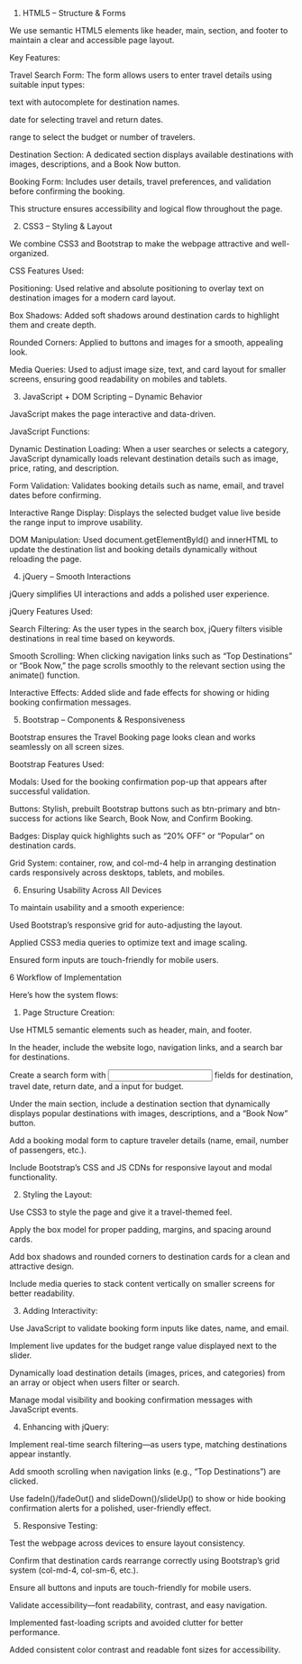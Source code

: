 1. HTML5 – Structure & Forms

We use semantic HTML5 elements like header, main, section, and footer to maintain a clear and accessible page layout.

Key Features:

Travel Search Form: The form allows users to enter travel details using suitable input types:

text with autocomplete for destination names.

date for selecting travel and return dates.

range to select the budget or number of travelers.

Destination Section: A dedicated section displays available destinations with images, descriptions, and a Book Now button.

Booking Form: Includes user details, travel preferences, and validation before confirming the booking.

This structure ensures accessibility and logical flow throughout the page.

2. CSS3 – Styling & Layout

We combine CSS3 and Bootstrap to make the webpage attractive and well-organized.

CSS Features Used:

Positioning: Used relative and absolute positioning to overlay text on destination images for a modern card layout.

Box Shadows: Added soft shadows around destination cards to highlight them and create depth.

Rounded Corners: Applied to buttons and images for a smooth, appealing look.

Media Queries: Used to adjust image size, text, and card layout for smaller screens, ensuring good readability on mobiles and tablets.

3. JavaScript + DOM Scripting – Dynamic Behavior

JavaScript makes the page interactive and data-driven.

JavaScript Functions:

Dynamic Destination Loading: When a user searches or selects a category, JavaScript dynamically loads relevant destination details such as image, price, rating, and description.

Form Validation: Validates booking details such as name, email, and travel dates before confirming.

Interactive Range Display: Displays the selected budget value live beside the range input to improve usability.

DOM Manipulation:
Used document.getElementById() and innerHTML to update the destination list and booking details dynamically without reloading the page.

4. jQuery – Smooth Interactions

jQuery simplifies UI interactions and adds a polished user experience.

jQuery Features Used:

Search Filtering: As the user types in the search box, jQuery filters visible destinations in real time based on keywords.

Smooth Scrolling: When clicking navigation links such as “Top Destinations” or “Book Now,” the page scrolls smoothly to the relevant section using the animate() function.

Interactive Effects: Added slide and fade effects for showing or hiding booking confirmation messages.

5. Bootstrap – Components & Responsiveness

Bootstrap ensures the Travel Booking page looks clean and works seamlessly on all screen sizes.

Bootstrap Features Used:

Modals: Used for the booking confirmation pop-up that appears after successful validation.

Buttons: Stylish, prebuilt Bootstrap buttons such as btn-primary and btn-success for actions like Search, Book Now, and Confirm Booking.

Badges: Display quick highlights such as “20% OFF” or “Popular” on destination cards.

Grid System: container, row, and col-md-4 help in arranging destination cards responsively across desktops, tablets, and mobiles.

6. Ensuring Usability Across All Devices

To maintain usability and a smooth experience:

Used Bootstrap’s responsive grid for auto-adjusting the layout.

Applied CSS3 media queries to optimize text and image scaling.

Ensured form inputs are touch-friendly for mobile users.


6️ Workflow of Implementation

Here’s how the system flows:

1. Page Structure Creation:

Use HTML5 semantic elements such as header, main, and footer.

In the header, include the website logo, navigation links, and a search bar for destinations.

Create a search form with <input> fields for destination, travel date, return date, and a <range> input for budget.

Under the main section, include a destination section that dynamically displays popular destinations with images, descriptions, and a “Book Now” button.

Add a booking modal form to capture traveler details (name, email, number of passengers, etc.).

Include Bootstrap’s CSS and JS CDNs for responsive layout and modal functionality.

2. Styling the Layout:

Use CSS3 to style the page and give it a travel-themed feel.

Apply the box model for proper padding, margins, and spacing around cards.

Add box shadows and rounded corners to destination cards for a clean and attractive design.

Include media queries to stack content vertically on smaller screens for better readability.

3. Adding Interactivity:

Use JavaScript to validate booking form inputs like dates, name, and email.

Implement live updates for the budget range value displayed next to the slider.

Dynamically load destination details (images, prices, and categories) from an array or object when users filter or search.

Manage modal visibility and booking confirmation messages with JavaScript events.

4. Enhancing with jQuery:

Implement real-time search filtering—as users type, matching destinations appear instantly.

Add smooth scrolling when navigation links (e.g., “Top Destinations”) are clicked.

Use fadeIn()/fadeOut() and slideDown()/slideUp() to show or hide booking confirmation alerts for a polished, user-friendly effect.

5. Responsive Testing:

Test the webpage across devices to ensure layout consistency.

Confirm that destination cards rearrange correctly using Bootstrap’s grid system (col-md-4, col-sm-6, etc.).

Ensure all buttons and inputs are touch-friendly for mobile users.

Validate accessibility—font readability, contrast, and easy navigation.

Implemented fast-loading scripts and avoided clutter for better performance.

Added consistent color contrast and readable font sizes for accessibility.

